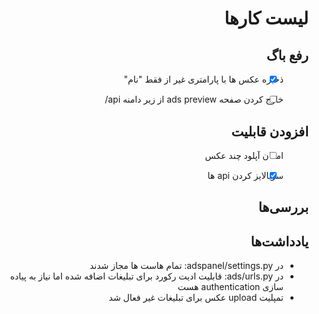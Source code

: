 <div style="text-align: right; direction: rtl;">


# لیست کارها

## رفع باگ
- [x] ذخیره عکس ها با پارامتری غیر از فقط "نام"
- [ ] خارج کردن صفحه ads preview از زیر دامنه api/


## افزودن قابلیت
- [ ] امکان آپلود چند عکس
- [x] سریالایز کردن api ها


## بررسی‌ها


## یادداشت‌ها
- در adspanel/settings.py: تمام هاست ها مجاز شدند
- در ads/urls.py: قابلیت ادیت رکورد برای تبلیغات اضافه شده اما نیاز به پیاده سازی authentication هست
- تمپلیت upload عکس برای تبلیغات غیر فعال شد


</div>
